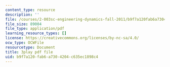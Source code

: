 ```yaml
---
content_type: resource
description: ''
file: /courses/2-003sc-engineering-dynamics-fall-2011/b9f7a120fab6a7304204c635ec1898c4_qrbCpv3Sv34.pdf
file_size: 89004
file_type: application/pdf
learning_resource_types: []
license: https://creativecommons.org/licenses/by-nc-sa/4.0/
ocw_type: OCWFile
resourcetype: Document
title: 3play pdf file
uid: b9f7a120-fab6-a730-4204-c635ec1898c4
---
```

